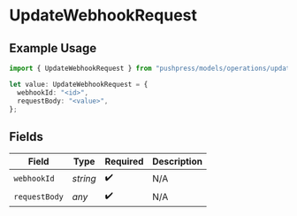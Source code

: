 # UpdateWebhookRequest

## Example Usage

```typescript
import { UpdateWebhookRequest } from "pushpress/models/operations/updatewebhook.js";

let value: UpdateWebhookRequest = {
  webhookId: "<id>",
  requestBody: "<value>",
};
```

## Fields

| Field              | Type               | Required           | Description        |
| ------------------ | ------------------ | ------------------ | ------------------ |
| `webhookId`        | *string*           | :heavy_check_mark: | N/A                |
| `requestBody`      | *any*              | :heavy_check_mark: | N/A                |